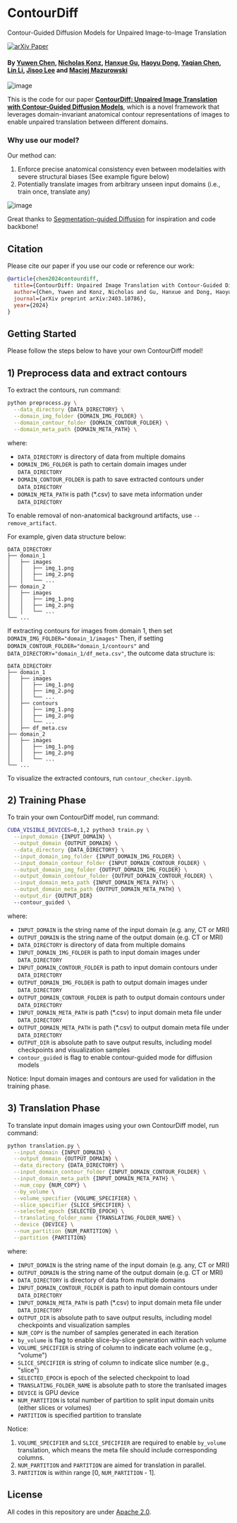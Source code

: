 # ContourDiff
Contour-Guided Diffusion Models for Unpaired Image-to-Image Translation

[![arXiv Paper](https://img.shields.io/badge/arXiv-2403.10786-orange.svg?style=flat)](https://arxiv.org/abs/2403.10786)

#### By [Yuwen Chen](https://scholar.google.com/citations?user=61s49p0AAAAJ&hl=en), [Nicholas Konz](https://nickk124.github.io/), [Hanxue Gu](https://scholar.google.com/citations?user=aGjCpQUAAAAJ&hl=en), [Haoyu Dong](https://scholar.google.com/citations?user=eZVEUCIAAAAJ&hl=en), [Yaqian Chen](https://scholar.google.com/citations?user=iegKFuQAAAAJ&hl=en), [Lin Li](https://orcid.org/0009-0009-5433-6777), [Jisoo Lee](https://scholar.google.com/citations?user=6klcF3MAAAAJ) and [Maciej Mazurowski](https://sites.duke.edu/mazurowski/)

![image](./figures/contourdiff_pipeline.png)

This is the code for our paper [**ContourDiff: Unpaired Image Translation with Contour-Guided Diffusion Models**](https://arxiv.org/abs/2403.10786), which is a novel framework that leverages domain-invariant anatomical contour representations of images to enable unpaired translation between different domains.

### Why use our model?
Our method can:
1. Enforce precise anatomical consistency even between modelaities with severe structural biases (See example figure below)
2. Potentially translate images from arbitrary unseen input domains (i.e., train once, translate any)

![image](./figures/contourdiff_result.png)

Great thanks to [Segmentation-guided Diffusion](https://github.com/mazurowski-lab/segmentation-guided-diffusion/tree/main) for inspiration and code backbone!

## Citation

Please cite our paper if you use our code or reference our work:
```bib
@article{chen2024contourdiff,
  title={ContourDiff: Unpaired Image Translation with Contour-Guided Diffusion Models},
  author={Chen, Yuwen and Konz, Nicholas and Gu, Hanxue and Dong, Haoyu and Chen, Yaqian and Li, Lin and Lee, Jisoo and Mazurowski, Maciej A},
  journal={arXiv preprint arXiv:2403.10786},
  year={2024}
}
```

## Getting Started
Please follow the steps below to have your own ContourDiff model!

## 1) Preprocess data and extract contours
To extract the contours, run command:
```bash
python preprocess.py \
  --data_directory {DATA_DIRECTORY} \
  --domain_img_folder {DOMAIN_IMG_FOLDER} \
  --domain_contour_folder {DOMAIN_CONTOUR_FOLDER} \
  --domain_meta_path {DOMAIN_META_PATH} \
```
where:
- `DATA_DIRECTORY` is directory of data from multiple domains
- `DOMAIN_IMG_FOLDER` is path to certain domain images under `DATA_DIRECTORY`
- `DOMAIN_CONTOUR_FOLDER` is path to save extracted contours under `DATA_DIRECTORY`
- `DOMAIN_META_PATH` is path (*.csv) to save meta information under `DATA_DIRECTORY`

To enable removal of non-anatomical background artifacts, use `--remove_artifact`.

For example, given data structure below:

``` 
DATA_DIRECTORY
├── domain_1
│   ├── images
│   │   ├── img_1.png
│   │   ├── img_2.png
│   │   └── ...
├── domain_2
│   ├── images
│   │   ├── img_1.png
│   │   ├── img_2.png
│   │   └── ...
└── ...

```

If extracting contours for images from domain 1, then set `DOMAIN_IMG_FOLDER="domain_1/images"`
Then, if setting `DOMAIN_CONTOUR_FOLDER="domain_1/contours"` and `DATA_DIRECTORY="domain_1/df_meta.csv"`, the outcome data structure is:

``` 
DATA_DIRECTORY
├── domain_1
│   ├── images
│   │   ├── img_1.png
│   │   ├── img_2.png
│   │   └── ...
│   ├── contours
│   │   ├── img_1.png
│   │   ├── img_2.png
│   │   └── ...
│   ├── df_meta.csv
├── domain_2
│   ├── images
│   │   ├── img_1.png
│   │   ├── img_2.png
│   │   └── ...
└── ...

```
To visualize the extracted contours, run `contour_checker.ipynb`.

## 2) Training Phase
To train your own ContourDiff model, run command:
```bash
CUDA_VISIBLE_DEVICES=0,1,2 python3 train.py \
  --input_domain {INPUT_DOMAIN} \
  --output_domain {OUTPUT_DOMAIN} \
  --data_directory {DATA_DIRECTORY} \
  --input_domain_img_folder {INPUT_DOMAIN_IMG_FOLDER} \
  --input_domain_contour_folder {INPUT_DOMAIN_CONTOUR_FOLDER} \
  --output_domain_img_folder {OUTPUT_DOMAIN_IMG_FOLDER} \
  --output_domain_contour_folder {OUTPUT_DOMAIN_CONTOUR_FOLDER} \
  --input_domain_meta_path {INPUT_DOMAIN_META_PATH} \
  --output_domain_meta_path {OUTPUT_DOMAIN_META_PATH} \
  --output_dir {OUTPUT_DIR}
  --contour_guided \

```
where:
- `INPUT_DOMAIN` is the string name of the input domain (e.g. any, CT or MRI)
- `OUTPUT_DOMAIN` is the string name of the output domain (e.g. CT or MRI)
- `DATA_DIRECTORY` is directory of data from multiple domains
- `INPUT_DOMAIN_IMG_FOLDER` is path to input domain images under `DATA_DIRECTORY`
- `INPUT_DOMAIN_CONTOUR_FOLDER` is path to input domain contours under `DATA_DIRECTORY`
- `OUTPUT_DOMAIN_IMG_FOLDER` is path to output domain images under `DATA_DIRECTORY`
- `OUTPUT_DOMAIN_CONTOUR_FOLDER` is path to output domain contours under `DATA_DIRECTORY`
- `INPUT_DOMAIN_META_PATH` is path (*.csv) to input domain meta file under `DATA_DIRECTORY`
- `OUTPUT_DOMAIN_META_PATH` is path (*.csv) to output domain meta file under `DATA_DIRECTORY`
- `OUTPUT_DIR` is absolute path to save output results, including model checkpoints and visualization samples
- `contour_guided` is flag to enable contour-guided mode for diffusion models

Notice:
Input domain images and contours are used for validation in the training phase.

## 3) Translation Phase
To translate input domain images using your own ContourDiff model, run command:
```bash
python translation.py \
  --input_domain {INPUT_DOMAIN} \
  --output_domain {OUTPUT_DOMAIN} \
  --data_directory {DATA_DIRECTORY} \
  --input_domain_contour_folder {INPUT_DOMAIN_CONTOUR_FOLDER} \
  --input_domain_meta_path {INPUT_DOMAIN_META_PATH} \
  --num_copy {NUM_COPY} \
  --by_volume \
  --volume_specifier {VOLUME_SPECIFIER} \
  --slice_specifier {SLICE_SPECIFIER} \
  --selected_epoch {SELECTED_EPOCH} \
  --translating_folder_name {TRANSLATING_FOLDER_NAME} \
  --device {DEVICE} \
  --num_partition {NUM_PARTITION} \
  --partition {PARTITION}

```
where:
- `INPUT_DOMAIN` is the string name of the input domain (e.g. any, CT or MRI)
- `OUTPUT_DOMAIN` is the string name of the output domain (e.g. CT or MRI)
- `DATA_DIRECTORY` is directory of data from multiple domains
- `INPUT_DOMAIN_CONTOUR_FOLDER` is path to input domain contours under `DATA_DIRECTORY`
- `INPUT_DOMAIN_META_PATH` is path (*.csv) to input domain meta file under `DATA_DIRECTORY`
- `OUTPUT_DIR` is absolute path to save output results, including model checkpoints and visualization samples
- `NUM_COPY` is the number of samples generated in each iteration
- `by_volume` is flag to enable slice-by-slice generation within each volume
- `VOLUME_SPECIFIER` is string of column to indicate each volume (e.g., "volume")
- `SLICE_SPECIFIER` is string of column to indicate slice number (e.g., "slice")
- `SELECTED_EPOCH` is epoch of the selected checkpoint to load
- `TRANSLATING_FOLDER_NAME` is absolute path to store the tranlsated images
- `DEVICE` is GPU device
- `NUM_PARTITION` is total number of partition to split input domain units (either slices or volumes)
- `PARTITION` is specified partition to translate

Notice:
1. `VOLUME_SPECIFIER` and `SLICE_SPECIFIER` are required to enable `by_volume` translation, which means the meta file should include corresponding columns.
2. `NUM_PARTITION` and `PARTITION` are aimed for translation in parallel.
3. `PARTITION` is within range [0, `NUM_PARTITION` - 1].

## License
All codes in this repository are under [Apache 2.0](./LICENSE).
